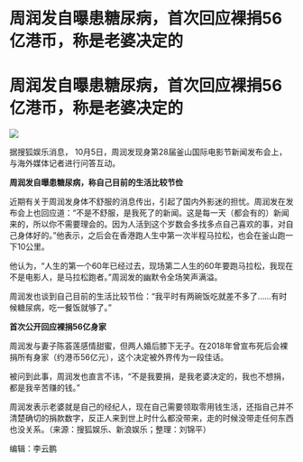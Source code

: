 # 周润发自曝患糖尿病，首次回应裸捐56亿港币，称是老婆决定的

# 周润发自曝患糖尿病，首次回应裸捐56亿港币，称是老婆决定的

![](https://inews.gtimg.com/om_bt/OMP12L9-DNnR4et0Lo9naRUbSJB_AVSfcJKzsAp3HvcVAAA/1000)

据搜狐娱乐消息， 10月5日，周润发现身第28届釜山国际电影节新闻发布会上，与海外媒体记者进行问答互动。

**周润发自曝患糖尿病，称自己目前的生活比较节俭**

近期有关于周润发身体不舒服的消息传出，引起了国内外影迷的担忧。周润发在发布会上也回应道：“不是不舒服，是我死了的新闻。这是每一天（都会有的）新闻来的，所以你不需要理会的。因为人活到这个岁数会多找多点自己喜欢的事，对自己身体好的。”他表示，之后会在香港跑人生中第一次半程马拉松，也会在釜山跑一下10公里。

他认为，“人生的第一个60年已经过去，现场第二人生的60年要跑马拉松，我现在不是电影人，是马拉松跑者。”周润发的幽默令全场笑声满溢。

周润发也谈到自己目前的生活比较节俭：“我平时有两碗饭吃就差不多了……有时候糖尿病，吃一餐饭就够了。”

**首次公开回应裸捐56亿身家**

周润发与妻子陈荟莲感情甜蜜，但两人婚后膝下无子。在2018年曾宣布死后会裸捐所有身家（约港币56亿元），这个决定被外界传为一段佳话。

被问到此事，周润发也直言不讳，“不是我要捐，是我老婆决定的，我也不想捐，都是我辛苦赚的钱。”

周润发表示老婆就是自己的经纪人，现在自己需要领取零用钱生活，还指自己并不清楚确切的捐款数字，反正人来到世上时什么都没带来，走的时候没带走任何东西也没关系。（来源：搜狐娱乐、新浪娱乐；整理：刘锦平）

编辑：李云鹏

